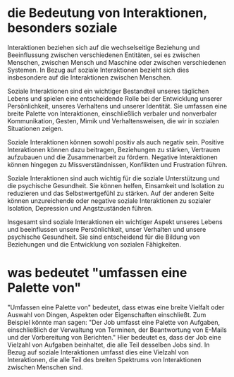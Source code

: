 # die Bedeutung von Interaktionen, besonders soziale

Interaktionen beziehen sich auf die wechselseitige Beziehung und Beeinflussung zwischen verschiedenen Entitäten, sei es zwischen Menschen, zwischen Mensch und Maschine oder zwischen verschiedenen Systemen. In Bezug auf soziale Interaktionen bezieht sich dies insbesondere auf die Interaktionen zwischen Menschen.

Soziale Interaktionen sind ein wichtiger Bestandteil unseres täglichen Lebens und spielen eine entscheidende Rolle bei der Entwicklung unserer Persönlichkeit, unseres Verhaltens und unserer Identität. Sie umfassen eine breite Palette von Interaktionen, einschließlich verbaler und nonverbaler Kommunikation, Gesten, Mimik und Verhaltensweisen, die wir in sozialen Situationen zeigen.

Soziale Interaktionen können sowohl positiv als auch negativ sein. Positive Interaktionen können dazu beitragen, Beziehungen zu stärken, Vertrauen aufzubauen und die Zusammenarbeit zu fördern. Negative Interaktionen können hingegen zu Missverständnissen, Konflikten und Frustration führen.

Soziale Interaktionen sind auch wichtig für die soziale Unterstützung und die psychische Gesundheit. Sie können helfen, Einsamkeit und Isolation zu reduzieren und das Selbstwertgefühl zu stärken. Auf der anderen Seite können unzureichende oder negative soziale Interaktionen zu sozialer Isolation, Depression und Angstzuständen führen.

Insgesamt sind soziale Interaktionen ein wichtiger Aspekt unseres Lebens und beeinflussen unsere Persönlichkeit, unser Verhalten und unsere psychische Gesundheit. Sie sind entscheidend für die Bildung von Beziehungen und die Entwicklung von sozialen Fähigkeiten.



# was bedeutet "umfassen eine Palette von"

"Umfassen eine Palette von" bedeutet, dass etwas eine breite Vielfalt oder Auswahl von Dingen, Aspekten oder Eigenschaften einschließt. Zum Beispiel könnte man sagen: "Der Job umfasst eine Palette von Aufgaben, einschließlich der Verwaltung von Terminen, der Beantwortung von E-Mails und der Vorbereitung von Berichten." Hier bedeutet es, dass der Job eine Vielzahl von Aufgaben beinhaltet, die alle Teil desselben Jobs sind. In Bezug auf soziale Interaktionen umfasst dies eine Vielzahl von Interaktionen, die alle Teil des breiten Spektrums von Interaktionen zwischen Menschen sind.